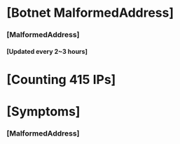 # [Botnet MalformedAddress]
### [MalformedAddress]
#### [Updated every 2~3 hours]

# [Counting 415 IPs]

# [Symptoms] 
###   [MalformedAddress]
